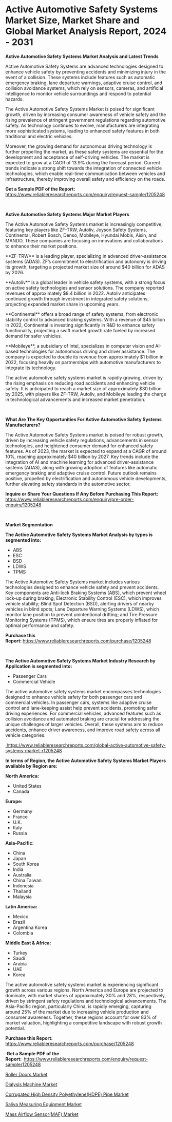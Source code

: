 <p><h1>Active Automotive Safety Systems Market Size, Market Share and Global Market Analysis Report, 2024 - 2031</h1></p><p><strong>Active Automotive Safety Systems Market Analysis and Latest Trends</strong></p>
<p><p>Active Automotive Safety Systems are advanced technologies designed to enhance vehicle safety by preventing accidents and minimizing injury in the event of a collision. These systems include features such as automatic emergency braking, lane departure warnings, adaptive cruise control, and collision avoidance systems, which rely on sensors, cameras, and artificial intelligence to monitor vehicle surroundings and respond to potential hazards.</p><p>The Active Automotive Safety Systems Market is poised for significant growth, driven by increasing consumer awareness of vehicle safety and the rising prevalence of stringent government regulations regarding automotive safety. As technology continues to evolve, manufacturers are integrating more sophisticated systems, leading to enhanced safety features in both traditional and electric vehicles.</p><p>Moreover, the growing demand for autonomous driving technology is further propelling the market, as these safety systems are essential for the development and acceptance of self-driving vehicles. The market is expected to grow at a CAGR of 13.9% during the forecast period. Current trends indicate a strong shift towards the integration of connected vehicle technologies, which enable real-time communication between vehicles and infrastructure, thereby improving overall safety and efficiency on the roads.</p></p>
<p><strong>Get a Sample PDF of the Report:&nbsp;</strong> <a href="https://www.reliableresearchreports.com/enquiry/request-sample/1205248?utm_campaign=1731&utm_medium=2&utm_source=Github&utm_content=ia&utm_term=16102024&utm_id=active-automotive-safety-systems">https://www.reliableresearchreports.com/enquiry/request-sample/1205248</a></p>
<p>&nbsp;</p>
<p><strong>Active Automotive Safety Systems Major Market Players</strong></p>
<p><p>The Active Automotive Safety Systems market is increasingly competitive, featuring key players like ZF-TRW, Autoliv, Joyson Safety Systems, Continental, Robert Bosch, Denso, Mobileye, Hyundai Mobis, Aisin, and MANDO. These companies are focusing on innovations and collaborations to enhance their market positions.</p><p>**ZF-TRW** is a leading player, specializing in advanced driver-assistance systems (ADAS). ZF’s commitment to electrification and autonomy is driving its growth, targeting a projected market size of around $40 billion for ADAS by 2026.</p><p>**Autoliv** is a global leader in vehicle safety systems, with a strong focus on active safety technologies and sensor solutions. The company reported revenues of approximately $8.4 billion in 2022. Autoliv anticipates continued growth through investment in integrated safety solutions, projecting expanded market share in upcoming years.</p><p>**Continental** offers a broad range of safety systems, from electronic stability control to advanced braking systems. With a revenue of $45 billion in 2022, Continental is investing significantly in R&D to enhance safety functionality, projecting a swift market growth rate fueled by increased demand for safer vehicles.</p><p>**Mobileye**, a subsidiary of Intel, specializes in computer vision and AI-based technologies for autonomous driving and driver assistance. The company is expected to double its revenue from approximately $1 billion in 2022, focusing heavily on partnerships with automotive manufacturers to integrate its technology.</p><p>The active automotive safety systems market is rapidly growing, driven by the rising emphasis on reducing road accidents and enhancing vehicle safety. It is anticipated to reach a market size of approximately $30 billion by 2025, with players like ZF-TRW, Autoliv, and Mobileye leading the charge in technological advancements and increased market penetration.</p></p>
<p>&nbsp;</p>
<p><strong>What Are The Key Opportunities For Active Automotive Safety Systems Manufacturers?</strong></p>
<p><p>The Active Automotive Safety Systems market is poised for robust growth, driven by increasing vehicle safety regulations, advancements in sensor technologies, and heightened consumer demand for enhanced safety features. As of 2023, the market is expected to expand at a CAGR of around 10%, reaching approximately $40 billion by 2027. Key trends include the integration of AI and machine learning for advanced driver-assistance systems (ADAS), along with growing adoption of features like automatic emergency braking and adaptive cruise control. Future outlook remains positive, propelled by electrification and autonomous vehicle developments, further elevating safety standards in the automotive sector.</p></p>
<p><strong>Inquire or Share Your Questions If Any Before Purchasing This Report:</strong> <a href="https://www.reliableresearchreports.com/enquiry/pre-order-enquiry/1205248?utm_campaign=1731&utm_medium=2&utm_source=Github&utm_content=ia&utm_term=16102024&utm_id=active-automotive-safety-systems">https://www.reliableresearchreports.com/enquiry/pre-order-enquiry/1205248</a></p>
<p>&nbsp;</p>
<p><strong>Market Segmentation</strong></p>
<p><strong>The Active Automotive Safety Systems Market Analysis by types is segmented into:</strong></p>
<p><ul><li>ABS</li><li>ESC</li><li>BSD</li><li>LDWS</li><li>TPMS</li></ul></p>
<p><p>The Active Automotive Safety Systems market includes various technologies designed to enhance vehicle safety and prevent accidents. Key components are Anti-lock Braking Systems (ABS), which prevent wheel lock-up during braking; Electronic Stability Control (ESC), which improves vehicle stability; Blind Spot Detection (BSD), alerting drivers of nearby vehicles in blind spots; Lane Departure Warning Systems (LDWS), which monitor lane position to prevent unintentional drifting; and Tire Pressure Monitoring Systems (TPMS), which ensure tires are properly inflated for optimal performance and safety.</p></p>
<p><strong>Purchase this Report:&nbsp;</strong><a href="https://www.reliableresearchreports.com/purchase/1205248?utm_campaign=1731&utm_medium=2&utm_source=Github&utm_content=ia&utm_term=16102024&utm_id=active-automotive-safety-systems">https://www.reliableresearchreports.com/purchase/1205248</a></p>
<p>&nbsp;</p>
<p><strong>The Active Automotive Safety Systems Market Industry Research by Application is segmented into:</strong></p>
<p><ul><li>Passenger Cars</li><li>Commercial Vehicle</li></ul></p>
<p><p>The active automotive safety systems market encompasses technologies designed to enhance vehicle safety for both passenger cars and commercial vehicles. In passenger cars, systems like adaptive cruise control and lane-keeping assist help prevent accidents, promoting safer driving experiences. For commercial vehicles, advanced features such as collision avoidance and automated braking are crucial for addressing the unique challenges of larger vehicles. Overall, these systems aim to reduce accidents, enhance driver awareness, and improve road safety across all vehicle categories.</p></p>
<p><a href="https://www.reliableresearchreports.com/global-active-automotive-safety-systems-market-r1205248?utm_campaign=1731&utm_medium=2&utm_source=Github&utm_content=ia&utm_term=16102024&utm_id=active-automotive-safety-systems">&nbsp;https://www.reliableresearchreports.com/global-active-automotive-safety-systems-market-r1205248</a></p>
<p><strong>In terms of Region, the Active Automotive Safety Systems Market Players available by Region are:</strong></p>
<p>
    <p> <strong> North America: </strong>
        <ul>
            <li>United States</li>
            <li>Canada</li>
        </ul>
        </p> 
    <p> <strong> Europe: </strong>
        <ul>
            <li>Germany</li>
            <li>France</li>
            <li>U.K.</li>
            <li>Italy</li>
            <li>Russia</li>
        </ul>
        </p> 
    <p> <strong> Asia-Pacific: </strong>
        <ul>
            <li>China</li>
            <li>Japan</li>
            <li>South Korea</li>
            <li>India</li>
            <li>Australia</li>
            <li>China Taiwan</li>
            <li>Indonesia</li>
            <li>Thailand</li>
            <li>Malaysia</li>
        </ul>
        </p> 
    <p> <strong> Latin America: </strong>
        <ul>
            <li>Mexico</li>
            <li>Brazil</li>
            <li>Argentina Korea</li>
            <li>Colombia</li>
        </ul>
        </p> 
    <p> <strong> Middle East & Africa: </strong>
        <ul>
            <li>Turkey</li>
            <li>Saudi</li>
            <li>Arabia</li>
            <li>UAE</li>
            <li>Korea</li>
        </ul>
    </p>
    </p>
<p><p>The active automotive safety systems market is experiencing significant growth across various regions. North America and Europe are projected to dominate, with market shares of approximately 30% and 28%, respectively, driven by stringent safety regulations and technological advancements. The Asia-Pacific region, particularly China, is rapidly emerging, capturing around 25% of the market due to increasing vehicle production and consumer awareness. Together, these regions account for over 83% of market valuation, highlighting a competitive landscape with robust growth potential.</p></p>
<p><strong>Purchase this Report: </strong><a href="https://www.reliableresearchreports.com/purchase/1205248?utm_campaign=1731&utm_medium=2&utm_source=Github&utm_content=ia&utm_term=16102024&utm_id=active-automotive-safety-systems">https://www.reliableresearchreports.com/purchase/1205248</a></p>
<p>&nbsp;<strong>Get a Sample PDF of the Report:&nbsp;&nbsp;</strong><a href="https://www.reliableresearchreports.com/enquiry/request-sample/1205248?utm_campaign=1731&utm_medium=2&utm_source=Github&utm_content=ia&utm_term=16102024&utm_id=active-automotive-safety-systems">https://www.reliableresearchreports.com/enquiry/request-sample/1205248</a></p>
<p><strong></strong></p>
<p><p><a href="https://www.linkedin.com/pulse/roller-doors-market-forecasts-trends-impact-analysis-2024--0dkie?utm_campaign=1731&utm_medium=2&utm_source=Github&utm_content=ia&utm_term=16102024&utm_id=active-automotive-safety-systems">Roller Doors Market</a></p><p><a href="https://www.linkedin.com/pulse/driving-forces-global-dialysis-machine-market-trends-applications-kpjte?utm_campaign=1731&utm_medium=2&utm_source=Github&utm_content=ia&utm_term=16102024&utm_id=active-automotive-safety-systems">Dialysis Machine Market</a></p><p><a href="https://www.linkedin.com/pulse/global-corrugated-high-density-polyethylenehdpe-pipe-market-yyu5c?utm_campaign=1731&utm_medium=2&utm_source=Github&utm_content=ia&utm_term=16102024&utm_id=active-automotive-safety-systems">Corrugated High Density Polyethylene(HDPE) Pipe Market</a></p><p><a href="https://github.com/NargisHussain432/Market-Research-Report-List-1/blob/main/saliva-measuring-equipment-market.md?utm_campaign=1731&utm_medium=2&utm_source=Github&utm_content=ia&utm_term=16102024&utm_id=active-automotive-safety-systems">Saliva Measuring Equipment Market</a></p><p><a href="https://www.linkedin.com/pulse/mass-airflow-sensormaf-market-global-regional-analysis-85zbc?utm_campaign=1731&utm_medium=2&utm_source=Github&utm_content=ia&utm_term=16102024&utm_id=active-automotive-safety-systems">Mass Airflow Sensor(MAF) Market</a></p></p>